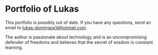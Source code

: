# Portfolio of Lukas

This portfolio is possibly out of date. If you have any questions, send an email to lukas-domingos1@hotmail.com.

The author is passionate about technology and is an uncompromising defender of freedoms and believes that the secret of wisdom is constant learning.

